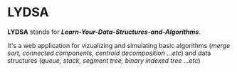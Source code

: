 # LYDSA

**LYDSA** stands for **_Learn-Your-Data-Structures-and-Algorithms_**. 

It's a web application for vizualizing and simulating basic algorithms (_merge sort, connected components, centroid decomposition ...etc_) and data structures (_queue, stack, segment tree, binary indexed tree ...etc_)
